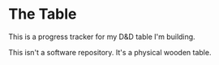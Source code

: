 The Table
===

This is a progress tracker for my D&D table I'm building.

This isn't a software repository. It's a physical wooden table.
